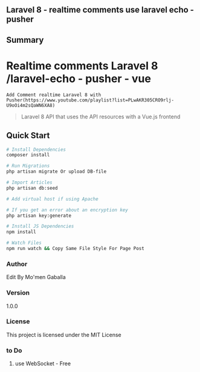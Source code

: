 ## Laravel 8 - realtime comments use laravel echo - pusher 

## Summary

# Realtime comments Laravel 8 /laravel-echo - pusher - vue
    Add Comment realtime Laravel 8 with Pusher(https://www.youtube.com/playlist?list=PLwAKR305CRO9rlj-U9oOi4m2sQaWN6XA8)

> Laravel 8 API that uses the API resources with a Vue.js frontend

## Quick Start

``` bash
# Install Dependencies
composer install

# Run Migrations
php artisan migrate Or upload DB-file 

# Import Articles
php artisan db:seed

# Add virtual host if using Apache

# If you get an error about an encryption key
php artisan key:generate

# Install JS Dependencies
npm install

# Watch Files
npm run watch && Copy Same File Style For Page Post
```


### Author
Edit By Mo'men Gaballa

### Version

1.0.0

### License

This project is licensed under the MIT License

### to Do 

1. use WebSocket - Free 

